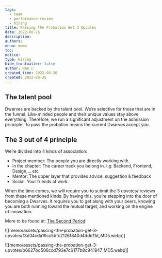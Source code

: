 ```yaml
---
tags:
  - team
  - performance-review
  - hiring
title: Passing The Probation Get 3 Upvotes
date: 2022-08-26
description: 
authors: 
menu: memo
toc: 
notice: 
type: hiring
hide_frontmatter: false
author: Han 🐸
created_time: 2022-08-26
created: 2022-08-26
---
```


## The talent pool

Dwarves are backed by the talent pool. We’re selective for those that are in the funnel. Like-minded people and their unique values stay above everything. Therefore, we run a significant adjustment on the admission principle: To pass the probation means the current Dwarves accept you.

## The 3 out of 4 principle

We’re divided into 4 kinds of association:

* Project member: The people you are directly working with.
* In the chapter: The career track you belong in. i.g: Backend, Frontend, Design,… etc
* Mentor: The upper layer that provides advice, suggestion & feedback
* Social: Your friends at work.

When the time comes, we will require you to submit the 3 upvotes/ reviews from these mentioned kinds. By having this, you’re stepping into the door of becoming a Dwarves. It requires you to get along with your peers, knowing you are both running toward the mutual target, and working on the engine of innovation.

More to be found at: [The Second Period](https://github.com/dwarvesf/handbook/blob/master/routine.md#the-second-period)

<!-- column_list bcd75248-0159-43c2-b441-b28163331313 -->

<!-- column 4b60b447-3353-43d9-8f59-70198e67f15a -->

![[memo/assets/passing-the-probation-get-3-upvotes/f3d04cda19cc5bfc2126f840d4dddf1d_MD5.webp]]

<!-- column cb55603a-3552-4f3e-8ce8-bc64e03256be -->

![[memo/assets/passing-the-probation-get-3-upvotes/b6627bd506ccd793e7c6177b8c941947_MD5.webp]]

